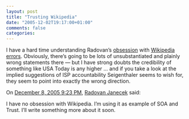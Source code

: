 ```yaml
---
layout: post
title: "Trusting Wikipedia"
date: "2005-12-02T19:17:00+01:00"
comments: false
categories: 
---
```


<p>I have a hard time understanding Radovan&#8217;s <a href="http://feeds.feedburner.com/RadovanJanecekNothingImpersonal?m=192">obsession</a> with <a href="http://www.usatoday.com/news/opinion/editorials/2005-11-29-wikipedia-edit_x.htm">Wikipedia errors</a>. Obviously, there&#8217;s going to be lots of unsubstantiated and plainly wrong statements there &#8212; but I have strong doubts the credibility of something like USA Today is any higher &#8230; and if you take a look at the implied suggestions of ISP accountability Seigenthaler seems to wish for, they seem to point into exactly the wrong direction.</p>

<section class="comments">

<div class="comment" id="comment-728">
On <a href="#comment-728" title="Permalink to this comment">December  8, 2005  9:23 PM</a>, <a href="http://radovanjanecek.net/blog" title="http://radovanjanecek.net/blog" rel="nofollow">Radovan Janecek</a>
said:
<p>I have no obsession with Wikipedia. I&#8217;m using it as example of SOA and Trust. I&#8217;ll write something more about it soon.</p>


</section>

